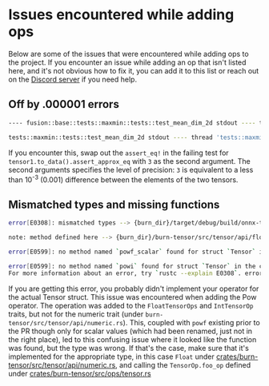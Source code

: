 # Issues encountered while adding ops

Below are some of the issues that were encountered while adding ops to the project. If you encounter
an issue while adding an op that isn't listed here, and it's not obvious how to fix it, you can add
it to this list or reach out on the [Discord server](https://discord.gg/uPEBbYYDB6) if you need
help.

## Off by .000001 errors

```sh
---- fusion::base::tests::maxmin::tests::test_mean_dim_2d stdout ---- thread 'fusion::base::tests::maxmin::tests::test_mean_dim_2d' panicked at burn-wgpu/src/fusion/base.rs:185:5: assertion `left == right` failed left: Data { value: [1.0, 4.0], shape: Shape { dims: [2, 1] } } right: Data { value: [0.99999994, 3.9999998], shape: Shape { dims: [2, 1] } } ----

tests::maxmin::tests::test_mean_dim_2d stdout ---- thread 'tests::maxmin::tests::test_mean_dim_2d' panicked at burn-wgpu/src/lib.rs:49:5: assertion `left == right` failed left: Data { value: [1.0, 4.0], shape: Shape { dims: [2, 1] } } right: Data { value: [0.99999994, 3.9999998], shape: Shape { dims: [2, 1] } }
```

If you encounter this, swap out the `assert_eq!` in the failing test for
`tensor1.to_data().assert_approx_eq` with `3` as the second argument. The second arguments specifies
the level of precision: `3` is equivalent to a less than 10<sup>-3</sup> (0.001) difference between
the elements of the two tensors.

## Mismatched types and missing functions

```sh
error[E0308]: mismatched types --> {burn_dir}/target/debug/build/onnx-tests-fed12aaf3671687f/out/model/pow.rs:48:45 | 48 | let pow1_out1 = input1.clone().powf(input1); | ---- ^^^^^^ expected `f32`, found `Tensor<B, 4>` | | | arguments to this method are incorrect | = note: expected type `f32` found struct `Tensor<B, 4>`

note: method defined here --> {burn_dir}/burn-tensor/src/tensor/api/float.rs:65:12 | 65 | pub fn powf(self, value: f32) -> Self { | ^^^^

error[E0599]: no method named `powf_scalar` found for struct `Tensor` in the current scope --> {burn_dir}/target/debug/build/onnx-tests-fed12aaf3671687f/out/model/pow.rs:50:35 | 50 | let pow2_out1 = pow1_out1.powf_scalar(cast1_out1); | ^^^^^^^^^^^ method not found in `Tensor<B, 4>`

error[E0599]: no method named `powi` found for struct `Tensor` in the current scope --> {burn_dir}/target/debug/build/onnx-tests-fed12aaf3671687f/out/model/pow_int.rs:49:40 | 49 | let pow1_out1 = input1.clone().powi(input1); | ^^^^ method not found in `Tensor<B, 4, Int>` Some errors have detailed explanations: E0308, E0599.
For more information about an error, try `rustc --explain E0308`. error: could not compile `onnx-tests` (test "onnx_tests") due to 3 previous errors
```

If you are getting this error, you probably didn't implement your operator for the actual Tensor
struct. This issue was encountered when adding the Pow operator. The operation was added to the
`FloatTensorOps` and `IntTensorOp` traits, but not for the numeric trait (under
`burn-tensor/src/tensor/api/numeric.rs`). This, coupled with `powf` existing prior to the PR though
only for scalar values (which had been renamed, just not in the right place), led to this confusing
issue where it looked like the function was found, but the type was wrong. If that's the case, make
sure that it's implemented for the appropriate type, in this case `Float` under
[crates/burn-tensor/src/tensor/api/numeric.rs](https://github.com/tracel-ai/burn/blob/1235b06e25e39a6ee5a4ac59f7f1d3da2ddb9bc3/crates/burn-tensor/src/tensor/api/numeric.rs),
and calling the `TensorOp.foo_op` defined under
[crates/burn-tensor/src/ops/tensor.rs](https://github.com/tracel-ai/burn/blob/1235b06e25e39a6ee5a4ac59f7f1d3da2ddb9bc3/crates/burn-tensor/src/tensor/ops/tensor.rs)
